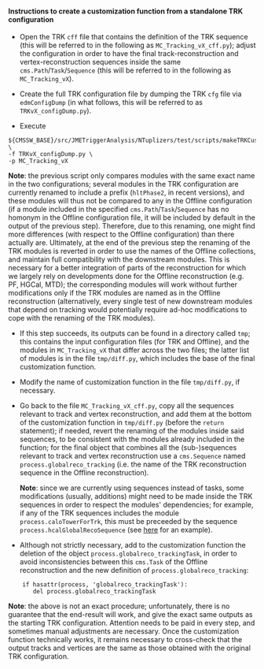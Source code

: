 #### Instructions to create a customization function from a standalone TRK configuration

* Open the TRK `cff` file that contains the definition of the TRK sequence
  (this will be referred to in the following as `MC_Tracking_vX_cff.py`);
  adjust the configuration in order to have the final
  track-reconstruction and vertex-reconstruction sequences inside the same `cms.Path`/`Task`/`Sequence`
  (this will be referred to in the following as `MC_Tracking_vX`).

* Create the full TRK configuration file by dumping the TRK `cfg` file via `edmConfigDump`
  (in what follows, this will be referred to as `TRKvX_configDump.py`).

* Execute
```
${CMSSW_BASE}/src/JMETriggerAnalysis/NTuplizers/test/scripts/makeTRKCustomizationFunction.sh \
-f TRKvX_configDump.py \
-p MC_Tracking_vX
```
  **Note**:
  the previous script only compares modules with the same exact name in the two configurations;
  several modules in the TRK configuration are currently renamed to include a prefix (`hltPhase2`, in recent versions),
  and these modules will thus not be compared to any in the Offline configuration
  (if a module included in the specified `cms.Path`/`Task`/`Sequence`
  has no homonym in the Offline configuration file,
  it will be included by default in the output of the previous step).
  Therefore, due to this renaming, one might find more differences
  (with respect to the Offline configuration) than there actually are.
  Ultimately, at the end of the previous step
  the renaming of the TRK modules is reverted
  in order to use the names of the Offline collections,
  and maintain full compatibility with the downstream modules.
  This is necessary for a better integration of parts of the reconstruction
  for which we largely rely on developments done for
  the Offline reconstruction (e.g. PF, HGCal, MTD);
  the corresponding modules will work without further modifications
  only if the TRK modules are named as in the Offline reconstruction
  (alternatively, every single test of new downstream modules that depend on tracking
  would potentially require ad-hoc modifications to cope with the renaming of the TRK modules).

* If this step succeeds, its outputs can be found in a directory called `tmp`;
  this contains the input configuration files (for TRK and Offline),
  and the modules in `MC_Tracking_vX` that differ across the two files; the latter list of modules is in the file `tmp/diff.py`,
  which includes the base of the final customization function.

* Modify the name of customization function in the file `tmp/diff.py`, if necessary.

* Go back to the file `MC_Tracking_vX_cff.py`,
  copy all the sequences relevant to track and vertex reconstruction,
  and add them at the bottom of the customization function in `tmp/diff.py` (before the `return` statement);
  if needed, revert the renaming of the modules inside said sequences,
  to be consistent with the modules already included in the function;
  for the final object that combines all the (sub-)sequences relevant to track	and vertex reconstruction
  use a `cms.Sequence` named `process.globalreco_tracking`
  (i.e. the name of the TRK reconstruction sequence in the Offline reconstruction).

  **Note**: since we are currently using sequences instead of tasks,
  some modifications (usually, additions) might need to be made inside the TRK sequences
  in order to respect the modules' dependencies; for example,
  if any of the TRK sequences includes the module `process.caloTowerForTrk`,
  this must be preceeded by the sequence `process.hcalGlobalRecoSequence`
  (see [here](https://github.com/missirol/JMETriggerAnalysis/blob/0b0729437e6563838e790d37dabf4707da834ae4/Common/python/hltPhase2_TRKv06.py#L1166) for an example).

* Although not strictly necessary,
  add to the customization function
  the deletion of the object `process.globalreco_trackingTask`,
  in order to avoid inconsistencies between this `cms.Task` of the Offline reconstruction
  and the new definition of `process.globalreco_tracking`:
```
    if hasattr(process, 'globalreco_trackingTask'):
       del process.globalreco_trackingTask
```

**Note**:
the above is not an exact procedure; unfortunately,
there is no guarantee that the end-result will work,
and give the exact same outputs as the starting TRK configuration.
Attention needs to be paid in every step,
and sometimes manual adjustments are necessary.
Once the customization function technically works,
it remains necessary to cross-check that the output tracks and vertices
are the same as those obtained with the original TRK configuration.
